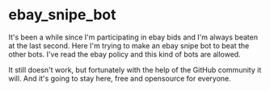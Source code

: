 # ebay_snipe_bot
It's been a while since I'm participating in ebay bids and I'm always beaten at the last second. Here I'm trying to make an ebay snipe bot to beat the other bots. I've read the ebay policy and this kind of bots are allowed. 

It still doesn't work, but fortunately with the help of the GitHub community it will. 
And it's going to stay here, free and opensource for everyone.
